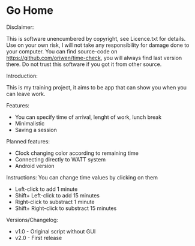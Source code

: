 # Go Home

Disclaimer:

This is software unencumbered by copyright, see Licence.txt for details.
Use on your own risk, I will not take any responsibility for damage done to your computer.
You can find source-code on https://github.com/oriwen/time-check, you will always find last version there. Do not trust this software if you got it from other source.

Introduction: 

This is my training project, it aims to be app that can show you when you can leave work.

Features:
- You can specify time of arrival, lenght of work, lunch break
- Minimalistic
- Saving a session

Planned features:
- Clock changing color according to remaining time 
- Connecting directly to WATT system
- Android version

Instructions:
You can change time values by clicking on them
  - Left-click to add 1 minute
  - Shift+ Left-click to add 15 minutes
  - Right-click to substract 1 minute
  - Shift+ Right-click to substract 15 minutes

Versions/Changelog:  
- v1.0 - Original script without GUI
- v2.0 - First release 


